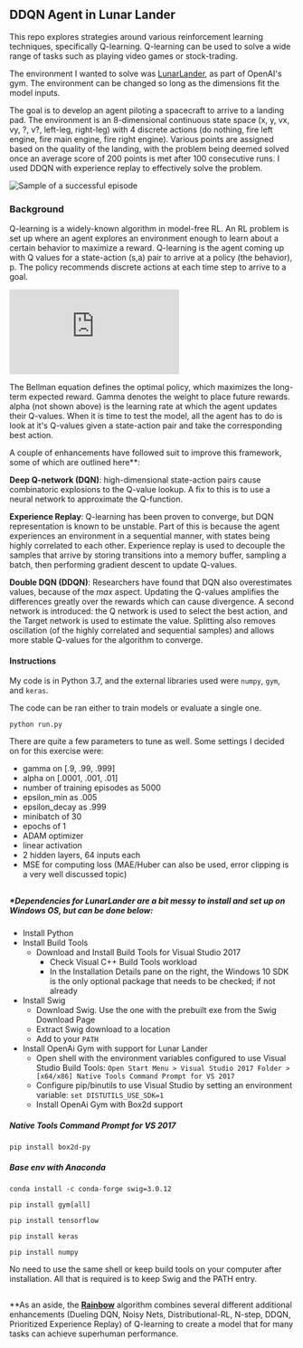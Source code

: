 ## DDQN Agent in Lunar Lander

This repo explores strategies around various reinforcement learning techniques, specifically Q-learning. Q-learning can be used to solve a wide range of tasks such as playing video games or stock-trading.

The environment I wanted to solve was [LunarLander](https://gym.openai.com/envs/LunarLander-v2/), as part of OpenAI's gym. The environment can be changed so long as the dimensions fit the model inputs. 

The goal is to develop an agent piloting a spacecraft to arrive to a landing pad. The environment is an 8-dimensional continuous state space (x, y, vx, vy, ?, v?, left-leg, right-leg) with 4 discrete actions (do nothing, fire left engine, fire main engine, fire right engine). Various points are assigned based on the quality of the landing, with the problem being deemed solved once an average score of 200 points is met after 100 consecutive runs. I used DDQN with experience replay to effectively solve the problem.

![Sample of a successful episode](https://user-images.githubusercontent.com/1076706/33915900-ea25fd06-df5a-11e7-9c7a-71dafc04a770.gif)

### Background

Q-learning is a widely-known algorithm in model-free RL. An RL problem is set up where an agent explores an environment enough to learn about a certain behavior to maximize a reward. Q-learning is the agent coming up with Q values for a state-action (s,a) pair to arrive at a policy (the behavior), p. The policy recommends discrete actions at each time step to arrive to a goal.

![](https://latex.codecogs.com/gif.latex?Q%5E*%28s%2C%20a%29%20%3D%20r_0%20&plus;%20%5Cgamma%20%28r_1%20&plus;%20%5Cgamma%20r_2%20&plus;%20%5Cgamma%5E2%20r_3%20&plus;%20...%29%20%3D%20r_0%20&plus;%20%5Cgamma%20%5Cmax_a%20Q%5E*%28s%27%2C%20a%29)

The Bellman equation defines the optimal policy, which maximizes the long-term expected reward. Gamma denotes the weight to place future rewards. alpha (not shown above) is the learning rate at which the agent updates their Q-values. When it is time to test the model, all the agent has to do is look at it's Q-values given a state-action pair and take the corresponding best action.

A couple of enhancements have followed suit to improve this framework, some of which are outlined here**:

**Deep Q-network (DQN)**: high-dimensional state-action pairs cause combinatoric explosions to the Q-value lookup. A fix to this is to use a neural network to approximate the Q-function. 

**Experience Replay**: Q-learning has been proven to converge, but DQN representation is known to be unstable. Part of this is because the agent experiences an environment in a sequential manner, with states being highly correlated to each other. Experience replay is used to decouple the samples that arrive by storing transitions into a memory buffer, sampling a batch, then performing gradient descent to update Q-values.

**Double DQN (DDQN)**: Researchers have found that DQN also overestimates values, because of the *max* aspect. Updating the Q-values amplifies the differences greatly over the rewards which can cause divergence. A second network is introduced: the Q network is used to select the best action, and the Target network is used to estimate the value. Splitting also removes oscillation (of the highly correlated and sequential samples) and allows more stable Q-values for the algorithm to converge. 

#### Instructions
My code is in Python 3.7, and the external libraries used were `numpy`, `gym`, and `keras`. 

The code can be ran either to train models or evaluate a single one.

```python run.py```

There are quite a few parameters to tune as well. Some settings I decided on for this exercise were:

* gamma on [.9, .99, .999]
* alpha on [.0001, .001, .01]
* number of training episodes as 5000
* epsilon_min as .005
* epsilon_decay as .999
* minibatch of 30
* epochs of 1
* ADAM optimizer
* linear activation
* 2 hidden layers, 64 inputs each
* MSE for computing loss (MAE/Huber can also be used, error clipping is a very well discussed topic)

##

##### *Dependencies for LunarLander are a bit messy to install and set up on Windows OS, but can be done below:
* Install Python
* Install Build Tools
  * Download and Install Build Tools for Visual Studio 2017
    * Check Visual C++ Build Tools workload
    * In the Installation Details pane on the right, the Windows 10 SDK is the only optional package that needs to be checked; if not already
* Install Swig
  * Download Swig. Use the one with the prebuilt exe from the Swig Download Page
  * Extract Swig download to a location
  * Add to your `PATH`
* Install OpenAi Gym with support for Lunar Lander
  * Open shell with the environment variables configured to use Visual Studio Build Tools: `Open Start Menu > Visual Studio 2017 Folder > [x64/x86] Native Tools Command Prompt for VS 2017`
  * Configure pip/binutils to use Visual Studio by setting an environment variable: `set DISTUTILS_USE_SDK=1`
  * Install OpenAi Gym with Box2d support

##### Native Tools Command Prompt for VS 2017

```pip install box2d-py```

##### Base env with Anaconda

`conda install -c conda-forge swig=3.0.12`

`pip install gym[all]`

`pip install tensorflow`

`pip install keras`

`pip install numpy`

No need to use the same shell or keep build tools on your computer after installation. All that is required is to keep Swig and the PATH entry.

##

\*\*As an aside, the **[Rainbow](https://arxiv.org/pdf/1710.02298.pdf)** algorithm combines several different additional enhancements (Dueling DQN, Noisy Nets, Distributional-RL, N-step, DDQN, Prioritized Experience Replay) of Q-learning to create a model that for many tasks can achieve superhuman performance. 









